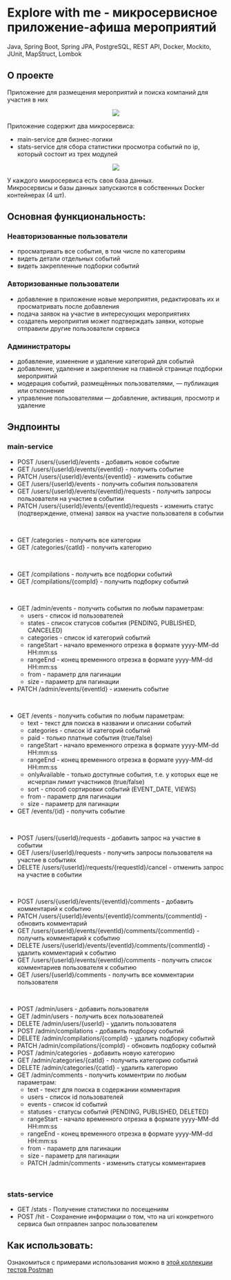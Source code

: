 # Explore with me - микросервисное приложение-афиша мероприятий
Java, Spring Boot, Spring JPA, PostgreSQL, REST API, Docker, Mockito, JUnit, MapStruct, Lombok

## О проекте
Приложение для размещения мероприятий и поиска компаний для участия в них

<p align="center">
  <img src="https://pictures.s3.yandex.net/resources/S19_09-2_1674558748.png" />
</p>

Приложение содержит два микросервиса: 
- main-service для бизнес-логики
- stats-service для сбора статистики просмотра событий по ip, который состоит из трех модулей

<p align="center">
  <img src="https://pictures.s3.yandex.net/resources/S18_01_1674662618.png" />
</p>

У каждого микросервиса есть своя база данных.  
Микросервисы и базы данных запускаются в собственных Docker контейнерах (4 шт).

## Основная функциональность: 

### Неавторизованные пользователи 
- просматривать все события, в том числе по категориям
- видеть детали отдельных событий
- видеть закрепленные подборки событий

### Авторизованные пользователи 
- добавление в приложение новые мероприятия, редактировать их и просматривать после добавления
- подача заявок на участие в интересующих мероприятиях
- создатель мероприятия может подтверждать заявки, которые отправили другие пользователи сервиса

### Администраторы
- добавление, изменение и удаление категорий для событий
- добавление, удаление и закрепление на главной странице подборки мероприятий
- модерация событий, размещённых пользователями, — публикация или отклонение
- управление пользователями — добавление, активация, просмотр и удаление

## Эндпоинты

### main-service 

- POST /users/{userId}/events - добавить новое событие
- GET /users/{userId}/events/{eventId} - получить событие
- PATCH /users/{userId}/events/{eventId} - изменить событие
- GET /users/{userId}/events - получить события пользователя
- GET /users/{userId}/events/{eventId}/requests - получить запросы пользователя на участие в событии 
- PATCH /users/{userId}/events/{eventId}/requests - изменить статус (подтверждение, отмена) заявок на участие пользователя в событии
<br>

- GET /categories - получить все категории
- GET /categories/{catId} - получить категорию
<br>

- GET /compilations - получить все подборки событий
- GET /compilations/{compId} - получить подборку событий
<br>

- GET /admin/events - получить события по любым параметрам:
    - users - список id пользователей
    - states - список статусов события (PENDING, PUBLISHED, CANCELED)
    - categories - список id категорий событий
    - rangeStart - начало временного отрезка в формате yyyy-MM-dd HH:mm:ss
    - rangeEnd - конец временного отрезка в формате yyyy-MM-dd HH:mm:ss
    - from - параметр для пагинации
    - size - параметр для пагинации
- PATCH /admin/events/{eventId} - изменить событие 
<br>

- GET /events - получить события по любым параметрам:
    - text - текст для поиска в названии и описании событий
    - categories - список id категорий событий
    - paid - только платные события (true/false)
    - rangeStart - начало временного отрезка в формате yyyy-MM-dd HH:mm:ss
    - rangeEnd - конец временного отрезка в формате yyyy-MM-dd HH:mm:ss
    - onlyAvailable - только доступные события, т.е. у которых еще не исчерпан лимит участников (true/false)
    - sort - способ сортировки событий (EVENT_DATE, VIEWS)
    - from - параметр для пагинации
    - size - параметр для пагинации
- GET /events/{id} - получить событие
<br>

- POST /users/{userId}/requests - добавить запрос на участие в событии
- GET /users/{userId}/requests - получить запросы пользователя на участие в событиях
- DELETE /users/{userId}/requests/{requestId}/cancel - отменить запрос на участие в событии
<br>

- POST /users/{userId}/events/{eventId}/comments - добавить комментарий к событию
- PATCH /users/{userId}/events/{eventId}/comments/{commentId} - обновить комментарий 
- GET /users/{userId}/events/{eventId}/comments/{commentId} - получить комментарий к событию
- DELETE /users/{userId}/events/{eventId}/comments/{commentId} - удалить комментарий к событию
- GET /users/{userId}/events/{eventId}/comments - получить список комментариев пользователя к событию
- GET /users/{userId}/comments - получить все комментарии пользователя
<br>

- POST /admin/users - добавить пользователя
- GET /admin/users - получить всех пользователей
- DELETE /admin/users/{userId} - удалить пользователя
- POST /admin/compilations - добавить подборку событий
- DELETE /admin/compilations/{compId} - удалить подборку событий
- PATCH /admin/compilations/{compId} - обновить подборку событий
- POST /admin/categories - добавить новую категорию
- GET /admin/categories/{catId} - получить категорию событий
- DELETE /admin/categories/{catId} - удалить категорию
- GET /admin/comments - получить комментрии по любым параметрам:
    - text - текст для поиска в содержании комментария
    - users - список id пользователей
    - events - список id событий
    - statuses - статусы событий (PENDING, PUBLISHED, DELETED)
    - rangeStart - начало временного отрезка в формате yyyy-MM-dd HH:mm:ss
    - rangeEnd - конец временного отрезка в формате yyyy-MM-dd HH:mm:ss
    - from - параметр для пагинации
    - size - параметр для пагинации
  - PATCH /admin/comments - изменить статусы комментариев 
<br>

### stats-service 

- GET /stats - Получение статистики по посещениям
- POST /hit - Сохранение информации о том, что на uri конкретного сервиса был отправлен запрос пользователем

## Как использовать:
Ознакомиться с примерами использования можно в [этой коллекции тестов Postman](https://github.com/yandex-praktikum/java-explore-with-me/tree/main_svc/postman)



